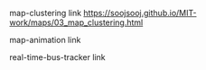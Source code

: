 map-clustering link https://soojsooj.github.io/MIT-work/maps/03_map_clustering.html

map-animation link 

real-time-bus-tracker link
